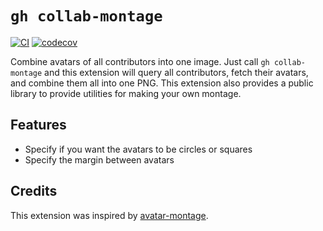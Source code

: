 # `gh collab-montage`

[![CI](https://github.com/spenserblack/gh-collab-montage/actions/workflows/ci.yml/badge.svg)](https://github.com/spenserblack/gh-collab-montage/actions/workflows/ci.yml)
[![codecov](https://codecov.io/gh/spenserblack/gh-collab-montage/graph/badge.svg?token=jhBJJl4oQ2)](https://codecov.io/gh/spenserblack/gh-collab-montage)

Combine avatars of all contributors into one image. Just call `gh collab-montage` and this extension will query all contributors, fetch their avatars, and
combine them all into one PNG. This extension also provides a public library to provide utilities for making your own montage.

## Features

- Specify if you want the avatars to be circles or squares
- Specify the margin between avatars

## Credits

This extension was inspired by [avatar-montage](https://github.com/benbalter/avatar-montage).
